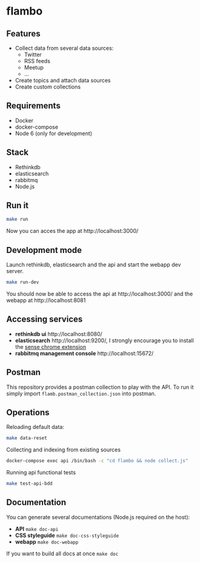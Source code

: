 # flambo

## Features

- Collect data from several data sources:
    - Twitter
    - RSS feeds
    - Meetup
    - …
- Create topics and attach data sources
- Create custom collections

## Requirements

- Docker
- docker-compose
- Node 6 (only for development)

## Stack

- Rethinkdb
- elasticsearch
- rabbitmq
- Node.js

## Run it

```sh
make run
```

Now you can acces the app at http://localhost:3000/

## Development mode

Launch rethinkdb, elasticsearch and the api and start the webapp dev server.

```sh
make run-dev
```

You should now be able to access the api at http://localhost:3000/ and the webapp at http://localhost:8081

## Accessing services

- **rethinkdb ui** http://localhost:8080/
- **elasticsearch** http://localhost:9200/, I strongly encourage you to install the [sense chrome extension](https://chrome.google.com/webstore/detail/sense-beta/lhjgkmllcaadmopgmanpapmpjgmfcfig)
- **rabbitmq management console** http://localhost:15672/ 

## Postman

This repository provides a postman collection to play with the API.
To run it simply import `flamb.postman_collection.json` into postman.


## Operations

Reloading default data:

```sh
make data-reset
```

Collecting and indexing from existing sources

```sh
docker-compose exec api /bin/bash -c "cd flambo && node collect.js"
```

Running api functional tests

```sh
make test-api-bdd
```

## Documentation

You can generate several documentations (Node.js required on the host):

- **API** `make doc-api`
- **CSS styleguide** `make doc-css-styleguide`
- **webapp** `make doc-webapp`

If you want to build all docs at once `make doc`
